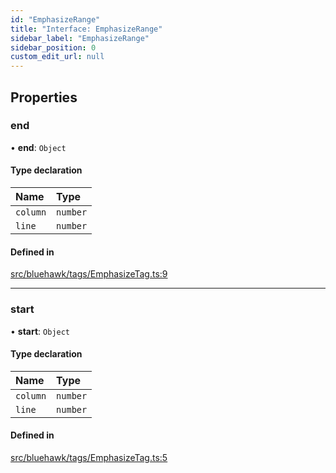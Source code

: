 ```yaml
---
id: "EmphasizeRange"
title: "Interface: EmphasizeRange"
sidebar_label: "EmphasizeRange"
sidebar_position: 0
custom_edit_url: null
---
```


## Properties

### end

• **end**: `Object`

#### Type declaration

| Name | Type |
| :------ | :------ |
| `column` | `number` |
| `line` | `number` |

#### Defined in

[src/bluehawk/tags/EmphasizeTag.ts:9](https://github.com/dacharyc/Bluehawk/blob/2b37a07/src/bluehawk/tags/EmphasizeTag.ts#L9)

___

### start

• **start**: `Object`

#### Type declaration

| Name | Type |
| :------ | :------ |
| `column` | `number` |
| `line` | `number` |

#### Defined in

[src/bluehawk/tags/EmphasizeTag.ts:5](https://github.com/dacharyc/Bluehawk/blob/2b37a07/src/bluehawk/tags/EmphasizeTag.ts#L5)
